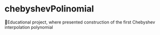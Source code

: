 # chebyshevPolinomial
📖Educational project, where presented construction of the first Chebyshev interpolation polynomial
